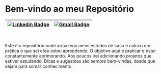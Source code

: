 # Bem-vindo ao meu Repositório

| [![Linkedin Badge](https://img.shields.io/badge/LinkedIn-0077B5?style=for-the-badge&logo=linkedin&logoColor=white&link=https://www.linkedin.com/in/leandro-costa-49669a193/)](https://www.linkedin.com/in/leandro-costa-49669a193/) | [![Gmail Badge](https://img.shields.io/badge/Gmail-D14836?style=for-the-badge&logo=gmail&logoColor=white&link=mailto:leandrocostamdc@gmail.com)](mailto:leandrocostamdc@gmail.com) |
|:-------------------------------------------------------:|:----------------------------------:|
<br>

Este é o repositório onde armazeno meus estudos de caso e coloco em prática o que sei e/ou estou aprendendo. O objetivo aqui é praticar e estar constantemente aprimorando. Aos poucos irei adicionando projetos que estiver estudando.
Dicas e sugestões são sempre bem-vindas, desde que sejam para somar conhecimento.
